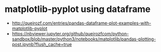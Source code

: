 # matplotlib-pyplot using dataframe
- http://queirozf.com/entries/pandas-dataframe-plot-examples-with-matplotlib-pyplot
- https://nbviewer.jupyter.org/github/queirozfcom/python-sandbox/blob/master/python3/notebooks/matplotlib/pandas-plotting-post.ipynb?flush_cache=true